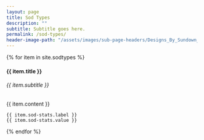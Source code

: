 ```yaml
---
layout: page
title: Sod Types
description: ""
subtitle: Subtitle goes here.
permalink: /sod-types/
header-image-path: "/assets/images/sub-page-headers/Designs_By_Sundown_View.jpg"
---
```


<div class="sod-types">
  {% for item in site.sodtypes %}
    <h4>{{ item.title }}</h4>
    <h6>{{ item.subtitle }}</h6>
    {{ item.content }}
    
    {{ item.sod-stats.label }}
    {{ item.sod-stats.value }}

  {% endfor %}
</div>